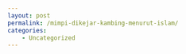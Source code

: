 ```yaml
---
layout: post
permalink: /mimpi-dikejar-kambing-menurut-islam/
categories:
    - Uncategorized
---
```


